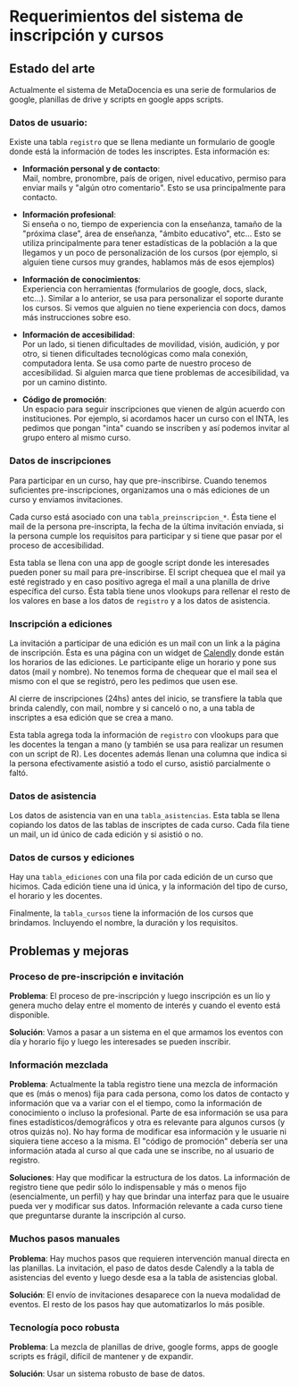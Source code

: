 # Requerimientos del sistema de inscripción y cursos

## Estado del arte

Actualmente el sistema de MetaDocencia es una serie de formularios de google, planillas de drive y scripts en google apps scripts.

### Datos de usuario:

Existe una tabla `registro` que se llena mediante un formulario de google donde está la información de todes les inscriptes.
Esta información es:

-   **Información personal y de contacto**:\
    Mail, nombre, pronombre, país de origen, nivel educativo, permiso para enviar mails y "algún otro comentario".
    Esto se usa principalmente para contacto.

-   **Información profesional**:\
    Si enseña o no, tiempo de experiencia con la enseñanza, tamaño de la "próxima clase", área de enseñanza, "ámbito educativo", etc... Esto se utiliza principalmente para tener estadísticas de la población a la que llegamos y un poco de personalización de los cursos (por ejemplo, si alguien tiene cursos muy grandes, hablamos más de esos ejemplos)

-   **Información de conocimientos**:\
    Experiencia con herramientas (formularios de google, docs, slack, etc...).
    Similar a lo anterior, se usa para personalizar el soporte durante los cursos.
    Si vemos que alguien no tiene experiencia con docs, damos más instrucciones sobre eso.

-   **Información de accesibilidad**:\
    Por un lado, si tienen dificultades de movilidad, visión, audición, y por otro, si tienen dificultades tecnológicas como mala conexión, computadora lenta.
    Se usa como parte de nuestro proceso de accesibilidad.
    Si alguien marca que tiene problemas de accesibilidad, va por un camino distinto.

-   **Código de promoción**:\
    Un espacio para seguir inscripciones que vienen de algún acuerdo con instituciones.
    Por ejemplo, si acordamos hacer un curso con el INTA, les pedimos que pongan "inta" cuando se inscriben y así podemos invitar al grupo entero al mismo curso.

### Datos de inscripciones

Para participar en un curso, hay que pre-inscribirse.
Cuando tenemos suficientes pre-inscripciones, organizamos una o más ediciones de un curso y enviamos invitaciones.

Cada curso está asociado con una `tabla_preinscripcion_*`.
Ésta tiene el mail de la persona pre-inscripta, la fecha de la última invitación enviada, si la persona cumple los requisitos para participar y si tiene que pasar por el proceso de accesibilidad.

Esta tabla se llena con una app de google script donde les interesades pueden poner su mail para pre-inscribirse.
El script chequea que el mail ya esté registrado y en caso positivo agrega el mail a una planilla de drive específica del curso.
Ésta tabla tiene unos vlookups para rellenar el resto de los valores en base a los datos de `registro` y a los datos de asistencia.

### Inscripción a ediciones

La invitación a participar de una edición es un mail con un link a la página de inscripción.
Ésta es una página con un widget de [Calendly](https://calendly.com/) donde están los horarios de las ediciones.
Le participante elige un horario y pone sus datos (mail y nombre).
No tenemos forma de chequear que el mail sea el mismo con el que se registró, pero les pedimos que usen ese.

Al cierre de inscripciones (24hs) antes del inicio, se transfiere la tabla que brinda calendly, con mail, nombre y si canceló o no, a una tabla de inscriptes a esa edición que se crea a mano.

Esta tabla agrega toda la información de `registro` con vlookups para que les docentes la tengan a mano (y también se usa para realizar un resumen con un script de R).
Les docentes además llenan una columna que indica si la persona efectivamente asistió a todo el curso, asistió parcialmente o faltó.

### Datos de asistencia

Los datos de asistencia van en una `tabla_asistencias`.
Esta tabla se llena copiando los datos de las tablas de inscriptes de cada curso.
Cada fila tiene un mail, un id único de cada edición y si asistió o no.

### Datos de cursos y ediciones

Hay una `tabla_ediciones` con una fila por cada edición de un curso que hicimos.
Cada edición tiene una id única, y la información del tipo de curso, el horario y les docentes.

Finalmente, la `tabla_cursos` tiene la información de los cursos que brindamos.
Incluyendo el nombre, la duración y los requisitos.

## Problemas y mejoras

### Proceso de pre-inscripción e invitación

**Problema**: El proceso de pre-inscripción y luego inscripción es un lío y genera mucho delay entre el momento de interés y cuando el evento está disponible.

**Solución**: Vamos a pasar a un sistema en el que armamos los eventos con día y horario fijo y luego les interesades se pueden inscribir.

### Información mezclada

**Problema**: Actualmente la tabla registro tiene una mezcla de información que es (más o menos) fija para cada persona, como los datos de contacto y información que va a variar con el el tiempo, como la información de conocimiento o incluso la profesional.
Parte de esa información se usa para fines estadísticos/demográficos y otra es relevante para algunos cursos (y otros quizás no).
No hay forma de modificar esa información y le usuarie ni siquiera tiene acceso a la misma.
El "código de promoción" debería ser una información atada al curso al que cada une se inscribe, no al usuario de registro.

**Soluciones**: Hay que modificar la estructura de los datos.
La información de registro tiene que pedir sólo lo indispensable y más o menos fijo (esencialmente, un perfil) y hay que brindar una interfaz para que le usuaire pueda ver y modificar sus datos.
Información relevante a cada curso tiene que preguntarse durante la inscripción al curso.

### Muchos pasos manuales

**Problema**: Hay muchos pasos que requieren intervención manual directa en las planillas.
La invitación, el paso de datos desde Calendly a la tabla de asistencias del evento y luego desde esa a la tabla de asistencias global.

**Solución**: El envío de invitaciones desaparece con la nueva modalidad de eventos.
El resto de los pasos hay que automatizarlos lo más posible.

### Tecnología poco robusta

**Problema**: La mezcla de planillas de drive, google forms, apps de google scripts es frágil, difícil de mantener y de expandir.

**Solución**: Usar un sistema robusto de base de datos.

